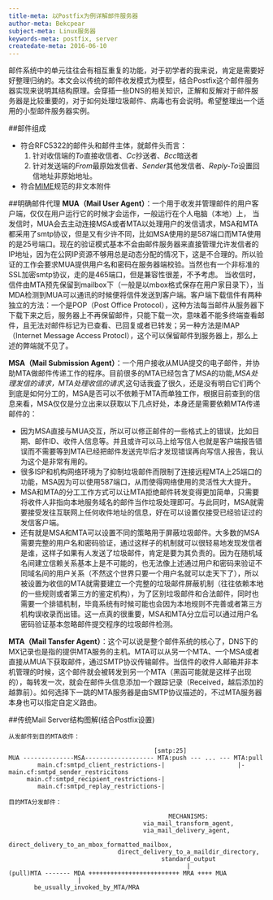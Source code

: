 ```yaml
---
title-meta: 以Postfix为例详解邮件服务器
author-meta: Bekcpear
subject-meta: Linux服务器
keywords-meta: postfix, server
createdate-meta: 2016-06-10
---
```

邮件系统中的单元往往会有相互重复的功能，对于初学者的我来说，肯定是需要好好整理归纳的。本文会以传统的邮件收发模式为模型，结合Postfix这个邮件服务器实现来说明其结构原理。会穿插一些DNS的相关知识，正解和反解对于邮件服务器是比较重要的，对于如何处理垃圾邮件、病毒也有会说明。希望整理出一个适用的小型邮件服务器实例。

##邮件组成
+ 符合RFC5322的邮件头和邮件主体，就邮件头而言：
  1. 针对收信端的*To*直接收信者、*Cc*抄送者、*Bcc*暗送者
  2. 针对发送端的*From*最原始发信者、*Sender*其他发信者、*Reply-To*设置回信地址非原始地址。
+ 符合[MIME](https://en.wikipedia.org/wiki/MIME)规范的非文本附件

##明确邮件代理
**MUA（Mail User Agent）**：一个用于收发并管理邮件的用户客户端，仅仅在用户运行它的时候才会运作，一般运行在个人电脑（本地）上，
当发信时，MUA会去主动连接MSA或者MTA以处理用户的发信请求，MSA和MTA都采用了smtp协议，但是又有少许不同，比如MSA使用的是587端口而MTA使用的是25号端口。现在的验证模式基本不会由邮件服务器来直接管理允许发信者的IP地址，因为在公网IP资源不够用总是动态分配的情况下，这是不合理的。所以验证的工作会要求MUA提供用户名和密码在服务器端校验。当然也有一个非标准的SSL加密smtp协议，走的是465端口，但是兼容性很差，不予考虑。
当收信时，信件由MTA预先保留到mailbox下（一般是以mbox格式保存在用户家目录下），当MDA检测到MUA可以通讯的时候便将信件发送到客户端。客户端下载信件有两种独立的方法：一个是POP（Post Office Protocol），这种方法每当邮件从服务器下下载下来之后，服务器上不再保留邮件，只能下载一次，意味着不能多终端查看邮件，且无法对邮件标记为已查看、已回复或者已转发；另一种方法是IMAP（Internet Message Access Protocl），这个可以保留邮件到服务器上，那么上述的弊端就不见了。

**MSA（Mail Submission Agent）**：一个用户接收从MUA提交的电子邮件，并协助MTA做邮件传递工作的程序。目前很多的MTA已经包含了MSA的功能,*MSA处理发信的请求，MTA处理收信的请求*,这句话我査了很久，还是没有明白它们两个到底是如何分工的，MSA是否可以不依赖于MTA而单独工作，根据目前查到的信息来看，MSA仅仅是分立出来以获取以下几点好处，本身还是需要依赖MTA传递邮件的：

+ 因为MSA直接与MUA交互，所以可以修正邮件的一些格式上的错误，比如日期、邮件ID、收件人信息等。并且或许可以马上给写信人也就是客户端报告错误而不需要等到MTA已经把邮件发送完毕后才发现错误再向写信人报告，我认为这个是非常有用的。
+ 很多ISP和机构网络环境为了抑制垃圾邮件而限制了连接远程MTA上25端口的功能，MSA因为可以使用587端口，从而使得网络使用的灵活性大大提升。
+ MSA和MTA的分工工作方式可以让MTA拒绝邮件转发变得更加简单，只需要将收件人非指向本地服务域名的邮件当作垃圾处理即可。与此同时，MSA就需要接受发往互联网上任何收件地址的信息，好在可以设置仅接受已经验证过的发信客户端。
+ 还有就是MSA和MTA可以设置不同的策略用于屏蔽垃圾邮件。大多数的MSA需要完整的用户名和密码验证，通过这样子的机制就可以很轻易地发现发信者是谁，这样子如果有人发送了垃圾邮件，肯定是要为其负责的。因为在随机域名间建立信赖关系基本上是不可能的，也无法像上述通过用户和密码来验证不同域名间的用户关系（不然这个世界只要一个用户名就可以走天下了），所以被设置为收信的MTA就需要建立一个完整的垃圾邮件屏蔽机制（往往依赖本地的一些规则或者第三方的鉴定机构），为了区别垃圾邮件和合法邮件，同时也需要一个排错机制，毕竟系统有时候可能也会因为本地规则不完善或者第三方机构误收录而出错。这一点真的很重要，MSA和MTA分立后可以通过用户名密码验证基本忽略邮件提交程序的垃圾邮件检测。

**MTA（Mail Tansfer Agent）**：这个可以说是整个邮件系统的核心了，DNS下的MX记录也是指的提供MTA服务的主机。MTA可以从另一个MTA、一个MSA或者直接从MUA下获取邮件，通过SMTP协议传输邮件。当信件的收件人邮箱并非本机管理的时候，这个邮件就会被转发到另一个MTA（黑函可能就是这样子出现的），每转发一次，就会在邮件头信息添加一个跟踪记录（Received，越后添加的越靠前）。如何选择下一跳的MTA服务器是由SMTP协议描述的，不过MTA服务器本身也可以指定自定义路由。


##传统Mail Server结构图解(结合Postfix设置)
```
从发邮件到目的MTA收件：

                                        [smtp:25] 
MUA --------------MSA------------------- MTA:push --- ... --- MTA:pull
        main.cf:smtpd_client_restrictions-|                    |-main.cf:smtpd_sender_restricitons
     main.cf:smtpd_recipient_restrictions-|
        main.cf:smtpd_replay_restrictions-|
```

```
目的MTA分发邮件：

                                            MECHANISMS:
                                     via_mail_transform_agent,
                                     via_mail_delivery_agent,
                           direct_delivery_to_an_mbox_formatted_mailbox,
                              direct_delivery_to_a_maildir_directory,
                                          standard_output
                                                 |
(pull)MTA ------- MDA +++++++++++++++++++++++++ MRA ++++ MUA
                   |
       be_usually_invoked_by_MTA/MRA
```
